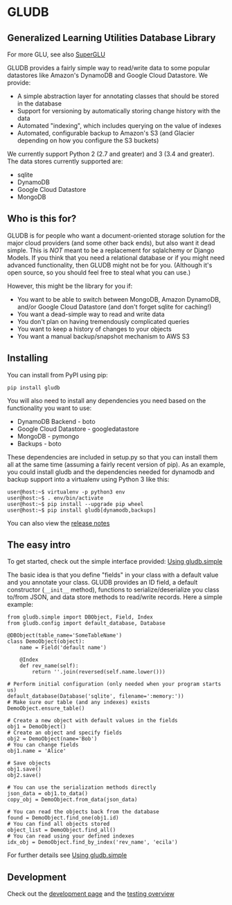# GLUDB

## Generalized Learning Utilities Database Library

For more GLU, see also
[SuperGLU](https://github.com/GeneralizedLearningUtilities/SuperGLU)

GLUDB provides a fairly simple way to read/write data to some popular datastores
like Amazon's DynamoDB and Google Cloud Datastore. We provide:

* A simple abstraction layer for annotating classes that should be stored in
  the database
* Support for versioning by automatically storing change history with the data
* Automated "indexing", which includes querying on the value of indexes
* Automated, configurable backup to Amazon's S3 (and Glacier depending on how
  you configure the S3 buckets)

We currently support Python 2 (2.7 and greater) and 3 (3.4 and greater). The
data stores currently supported are:

* sqlite
* DynamoDB
* Google Cloud Datastore
* MongoDB

## Who is this for?

GLUDB is for people who want a document-oriented storage solution for the major
cloud providers (and some other back ends), but also want it dead simple. This
is *NOT* meant to be a replacement for sqlalchemy or Django Models. If you
think that you need a relational database or if you might need advanced functionality,
then GLUDB might not be for you. (Although it's open source, so you should feel
free to steal what you can use.)

However, this might be the library for you if:

* You want to be able to switch between MongoDB, Amazon DynamoDB, and/or
  Google Cloud Datastore (and don't forget sqlite for caching!)
* You want a dead-simple way to read and write data
* You don't plan on having tremendously complicated queries
* You want to keep a history of changes to your objects
* You want a manual backup/snapshot mechanism to AWS S3


## Installing

You can install from PyPI using pip:

    pip install gludb

You will also need to install any dependencies you need based on the
functionality you want to use:

* DynamoDB Backend - boto
* Google Cloud Datastore - googledatastore
* MongoDB - pymongo
* Backups - boto

These dependencies are included in setup.py so that you can install them all
at the same time (assuming a fairly recent version of pip). As an example,
you could install gludb and the dependencies needed for dynamodb and backup
support into a virtualenv using Python 3 like this:

    user@host:~$ virtualenv -p python3 env
    user@host:~$ . env/bin/activate
    user@host:~$ pip install --upgrade pip wheel
    user@host:~$ pip install gludb[dynamodb,backups]

You can also view the [release notes](relnotes.md)

## The easy intro

To get started, check out the simple interface provided:
[Using gludb.simple](simple.md)

The basic idea is that you define "fields" in your class with a default value
and you annotate your class. GLUDB provides an ID field, a default constructor
(`__init__` method), functions to serialize/deserialize you class to/from JSON,
and data store methods to read/write records. Here a simple example:

    from gludb.simple import DBObject, Field, Index
    from gludb.config import default_database, Database

    @DBObject(table_name='SomeTableName')
    class DemoObject(object):
        name = Field('default name')

        @Index
        def rev_name(self):
            return ''.join(reversed(self.name.lower()))

    # Perform initial configuration (only needed when your program starts us)
    default_database(Database('sqlite', filename=':memory:'))
    # Make sure our table (and any indexes) exists
    DemoObject.ensure_table()

    # Create a new object with default values in the fields
    obj1 = DemoObject()
    # Create an object and specify fields
    obj2 = DemoObject(name='Bob')
    # You can change fields
    obj1.name = 'Alice'

    # Save objects
    obj1.save()
    obj2.save()

    # You can use the serialization methods directly
    json_data = obj1.to_data()
    copy_obj = DemoObject.from_data(json_data)

    # You can read the objects back from the database
    found = DemoObject.find_one(obj1.id)
    # You can find all objects stored
    object_list = DemoObject.find_all()
    # You can read using your defined indexes
    idx_obj = DemoObject.find_by_index('rev_name', 'ecila')

For further details see [Using gludb.simple](simple.md)

## Development

Check out the [development page](development.md) and the
[testing overview](testing.md)
